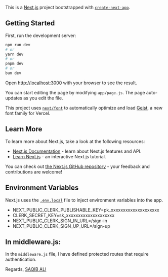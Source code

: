 This is a [Next.js](https://nextjs.org) project bootstrapped with [`create-next-app`](https://github.com/vercel/next.js/tree/canary/packages/create-next-app).

## Getting Started

First, run the development server:

```bash
npm run dev
# or
yarn dev
# or
pnpm dev
# or
bun dev
```

Open [http://localhost:3000](http://localhost:3000) with your browser to see the result.

You can start editing the page by modifying `app/page.js`. The page auto-updates as you edit the file.

This project uses [`next/font`](https://nextjs.org/docs/app/building-your-application/optimizing/fonts) to automatically optimize and load [Geist](https://vercel.com/font), a new font family for Vercel.

## Learn More

To learn more about Next.js, take a look at the following resources:

- [Next.js Documentation](https://nextjs.org/docs) - learn about Next.js features and API.
- [Learn Next.js](https://nextjs.org/learn) - an interactive Next.js tutorial.

You can check out [the Next.js GitHub repository](https://github.com/vercel/next.js) - your feedback and contributions are welcome!

## Environment Variables

Next.js uses the [`.env.local`](https://nextjs.org/docs/basic-features/environment-variables) file to inject environment variables into the app.

- NEXT_PUBLIC_CLERK_PUBLISHABLE_KEY=pk_xxxxxxxxxxxxxxxxxxxx
- CLERK_SECRET_KEY=sk_xxxxxxxxxxxxxxxxxxxx
- NEXT_PUBLIC_CLERK_SIGN_IN_URL=/sign-in
- NEXT_PUBLIC_CLERK_SIGN_UP_URL=/sign-up

## In middleware.js:

In the `middleware.js` file, I have defined protected routes that require authentication.

Regards,
[SAQIB ALI](https://github.com/saqib-dev-404)
